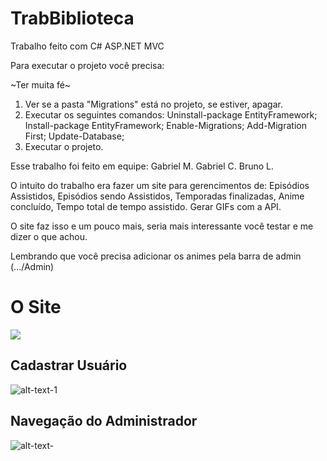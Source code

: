 # TrabBiblioteca
Trabalho feito com C# ASP.NET MVC

Para executar o projeto você precisa: 

~Ter muita fé~

1. Ver se a pasta "Migrations" está no projeto, se estiver, apagar. 
2. Executar os seguintes comandos: 
   Uninstall-package EntityFramework;
   Install-package EntityFramework;
   Enable-Migrations;
   Add-Migration First;
   Update-Database;
3. Executar o projeto. 

Esse trabalho foi feito em equipe:
Gabriel M. 
Gabriel C.
Bruno L. 

O intuito do trabalho era fazer um site para gerencimentos de:
Episódios Assistidos, 
Episódios sendo Assistidos,
Temporadas finalizadas,
Anime concluído, 
Tempo total de tempo assistido. 
Gerar GIFs com a API. 

O site faz isso e um pouco mais, seria mais interessante você testar e me dizer o que achou. 

Lembrando que você precisa adicionar os animes pela barra de admin (.../Admin) 

# O Site
   ![](https://lh3.googleusercontent.com/-RMaqoB5W2JSCopfeT__WXtrAFVmGnIo4B9BjCEDePESIlVzXJLaBKiVrUBylVsDcrwmP2I994C2Netc0U2yjEOVhYDLqnGCXgMsqCczjBKfB6ZhacLsYub9OhpfbEC2wlgEbkjZFV4HgTVwsLkcZ3oPXM-tdkbHCv5zuwEdOp64X6m8hyMBeXnpA36mr053wwXfNHHauyNXJm9ymrbcpX2dv4QKXO4bwbXbVPVruySwfCcpJb5SRuQf5kZNaQ3tqUjqQYcypD3N-IQVPMvcGwMP-E9fRL-ecyX9KxdKJZKcK_WZtNo3hCUAmJImqZBqzKwMOkLXzv7aRh3_58vLc6JOrwCPsRQ0JiYDo4XxpKlZnsjeROgwHMCjRt2-xq_YMQnx0x8JFFDqwEf7YnOuUqz8eetSZW-IP1qW7JmhtdE5XeEclpKf_8LUzCsZhoZa6ZSg8PKEvWQzAqKa9pyIxxbFQ_K3I6VDf1Hdy8Zw0O45VpY3rF5IbZkSSVwGo7VnZMQ5DL8qA3miqR55mofaxU_8lYwMCC7sgD0E_otWDi76g_Ycq-TpgADtr6-qa3eEQZyzupVmCAJEBNnrYOt-z9_pPnAHUaAj1vG9uSWpNDFfoRfN9km7-6DI3Cf56HMH2VnyTYqqX-FCGPrBdq9ZB5k88QXF-iQF0bEFoTrI_rKdD5vVG3g8=w1894-h944-no)
   
## Cadastrar Usuário
![alt-text-1](https://media.giphy.com/media/jOWFkEUKRuFmMIpYsg/giphy.gif)

## Navegação do Administrador
![alt-text-](https://media.giphy.com/media/Ymsdjixt3H9uTEcE7q/giphy.gif)


   
 
